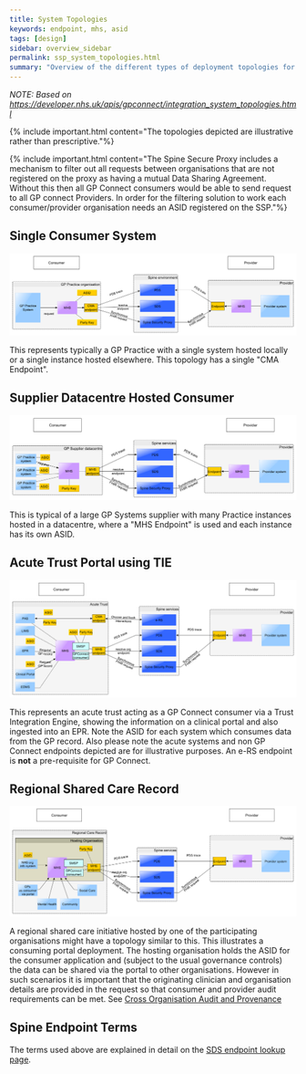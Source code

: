 ```yaml
---
title: System Topologies
keywords: endpoint, mhs, asid
tags: [design]
sidebar: overview_sidebar
permalink: ssp_system_topologies.html
summary: "Overview of the different types of deployment topologies for brokering API calls through the SSP"
---
```


*NOTE: Based on https://developer.nhs.uk/apis/gpconnect/integration_system_topologies.html*

{% include important.html content="The topologies depicted are illustrative rather than prescriptive."%}

{% include important.html content="The Spine Secure Proxy includes a mechanism to filter out all requests between organisations that are not registered on the proxy as having a mutual Data Sharing Agreement. Without this then all GP Connect consumers would be able to send request to all GP connect Providers. 
In order for the filtering solution to work each consumer/provider organisation needs an ASID registered on the SSP."%}

## Single Consumer System ##
 
![Single System](images/integration/topology1-singleSystem.png)
 
This represents typically a GP Practice with a single system hosted locally or a single instance hosted elsewhere.  This topology has a single "CMA Endpoint".
 
## Supplier Datacentre Hosted Consumer ##
 
![Datacentre System](images/integration/topology2-multiSystem.png)

This is typical of a large GP Systems supplier with many Practice instances hosted in a datacentre, where a "MHS Endpoint" is used and each instance has its own ASID.
 
## Acute Trust Portal using TIE ##
 
![Acute with Portal](images/integration/topology3-acuteWithTIE.png)

This represents an acute trust acting as a GP Connect consumer via a Trust Integration Engine, showing the information on a clinical portal and also ingested into an EPR.
Note the ASID for each system which consumes data from the GP record.  Also please note the acute systems and non GP Connect endpoints depicted are for illustrative purposes.  An e-RS endpoint is **not** a pre-requisite for GP Connect.

## Regional Shared Care Record ##

![Shared Care Record](images/integration/topology4-hostedregionalcarerecord.png)

A regional shared care initiative hosted by one of the participating organisations might have a topology similar to this.  This  illustrates a consuming portal deployment. The hosting organisation holds the ASID for the consumer application and (subject to the usual governance controls) the data can be shared via the portal to other organisations.  However in such scenarios it is important that the originating clinician and organisation details are provided in the request so that consumer and provider audit requirements can be met. See [Cross Organisation Audit and Provenance](integration_cross_organisation_audit_and_provenance.html) 

## Spine Endpoint Terms ##

The terms used above are explained in detail on the [SDS endpoint lookup page](build_endpoints.html).

